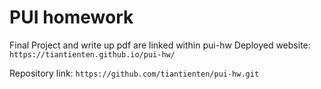 # PUI homework
Final Project and write up pdf are linked within pui-hw
Deployed website: `https://tiantienten.github.io/pui-hw/`

Repository link: `https://github.com/tiantienten/pui-hw.git`
